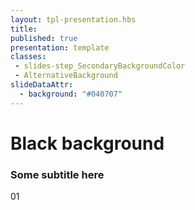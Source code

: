 ```yaml
---
layout: tpl-presentation.hbs
title:
published: true
presentation: template
classes:
 - slides-step_SecondaryBackgroundColor
 - AlternativeBackground
slideDataAttr:
  - background: "#040707"
---
```

<div class="TitleAligner TitleAligner-CenterCenter">
        <div>
            <h1 class="SlideMainTitle AlternativeBackground-title slides-step_SecondaryBackgroundColor-title u-serif">Black background</h1>
            <h3 class="AlternativeBackground-subtitle slides-step_SecondaryBackgroundColor-subtitle u-sans u-bold">Some subtitle here</h3>
            <div class="AlternativeBackground-topicIndex slides-step_SecondaryBackgroundColor-topicIndex">01</div>
        </div>
</div>
